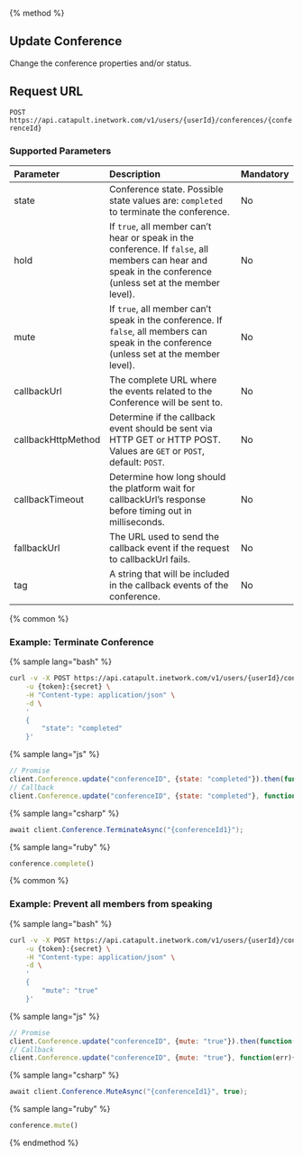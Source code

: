 {% method %}

## Update Conference
Change the conference properties and/or status.

## Request URL

<code class="post">POST</code> `https://api.catapult.inetwork.com/v1/users/{userId}/conferences/{conferenceId}`

### Supported Parameters

| Parameter          | Description                                                                                                                                                                                   | Mandatory |
|:-------------------|:----------------------------------------------------------------------------------------------------------------------------------------------------------------------------------------------|:----------|
| state              | Conference state. Possible state values are: `completed` to terminate the conference.                                                                                                         | No        |
| hold               | If `true`, all member can’t hear or speak in the conference. If `false`, all members can hear and speak in the conference (unless set at the member level).                                   | No        |
| mute               | If `true`, all member can’t speak in the conference. If `false`, all members can speak in the conference (unless set at the member level).                                                    | No        |
| callbackUrl        | The complete URL where the events related to the Conference will be sent to.                                                                                                                  | No        |
| callbackHttpMethod | Determine if the callback event should be sent via HTTP GET or HTTP POST. Values are <code class="get">GET</code> or <code class="post">POST</code>, default: <code class="post">POST</code>. | No        |
| callbackTimeout    | Determine how long should the platform wait for callbackUrl’s response before timing out in milliseconds.                                                                                     | No        |
| fallbackUrl        | The URL used to send the callback event if the request to callbackUrl fails.                                                                                                                  | No        |
| tag                | A string that will be included in the callback events of the conference.                                                                                                                      | No        |


{% common %}

### Example: Terminate Conference

{% sample lang="bash" %}

```bash
curl -v -X POST https://api.catapult.inetwork.com/v1/users/{userId}/conferences/{conferenceId} \
	-u {token}:{secret} \
	-H "Content-type: application/json" \
	-d \
	'
	{
		"state": "completed"
	}'
```

{% sample lang="js" %}

```js
// Promise
client.Conference.update("conferenceID", {state: "completed"}).then(function(){});
// Callback
client.Conference.update("conferenceID", {state: "completed"}, function(err){});
```

{% sample lang="csharp" %}

```csharp
await client.Conference.TerminateAsync("{conferenceId1}");
```

{% sample lang="ruby" %}

```ruby
conference.complete()
```

{% common %}

### Example: Prevent all members from speaking
{% sample lang="bash" %}

```bash
curl -v -X POST https://api.catapult.inetwork.com/v1/users/{userId}/conferences/{conferenceId} \
	-u {token}:{secret} \
	-H "Content-type: application/json" \
	-d \
	'
	{
		"mute": "true"
	}'
```

{% sample lang="js" %}

```js
// Promise
client.Conference.update("conferenceID", {mute: "true"}).then(function(){});
// Callback
client.Conference.update("conferenceID", {mute: "true"}, function(err){});
```

{% sample lang="csharp" %}

```csharp
await client.Conference.MuteAsync("{conferenceId1}", true);
```

{% sample lang="ruby" %}

```ruby
conference.mute()
```
{% endmethod %}

